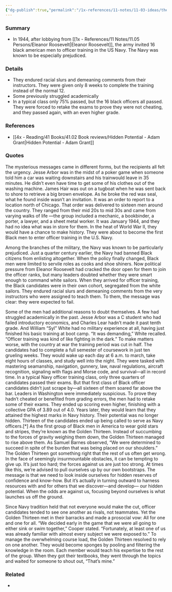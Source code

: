 ```yaml
---
{"dg-publish":true,"permalink":"/1x-references/11-notes/11-03-ideas/the-golden-thirteen-the-first-black-american-officers/","title":"The Golden Thirteen - The first black American officers","created":"2024-06-12T07:09:26.894+03:00","updated":"2024-06-12T22:33:58.118+03:00"}
---
```



### Summary
- In 1944, after lobbying from [[1x - References/11 Notes/11.05 Persons/Eleanor Roosevelt\|Eleanor Roosevelt]], the army invited 16 black american men to officer training in the US Navy. The Navy was known to be especially prejudiced.

### Details
- They endured racial slurs and demeaning comments from their instructors. They were given only 8 weeks to complete the training instead of the normal 12.
- Some previously struggled academically
- In a typical class only 75% passed, but the 16 black officers all passed. They were forced to retake the exams to prove they were not cheating, and they passed again, with an even higher grade.

### References
- [[4x - Reading/41 Books/41.02 Book reviews/Hidden Potential - Adam Grant\|Hidden Potential - Adam Grant]]

### Quotes
The mysterious messages came in different forms, but the recipients all felt the urgency. Jesse Arbor was in the midst of a poker game when someone told him a car was waiting downstairs and his trainwould leave in 35 minutes. He didn’t even have time to get some of his clothes out of the washing machine. James Hair was out on a tugboat when he was sent back to shore to retrieve a big brown envelope. As he broke the red wax seal, what he found inside wasn’t an invitation. It was an order to report to a location north of Chicago. That order was delivered to sixteen men around the country. They ranged from their mid 20s to mid 30s and came from varying walks of life —the group included a mechanic, a bookbinder, a porter, a lawyer, and a sheet metal worker. It was January 1944, and they had no idea what was in store for them. In the heat of World War II, they would have a chance to make history. They were about to become the first Black men to enter officer training in the U.S. Navy. 

Among the branches of the military, the Navy was known to be particularly prejudiced. Just a quarter century earlier, the Navy had banned Black citizens from enlisting altogether. When the policy finally changed, Black men were limited to servile roles as cooks and shoe shiners. Now political pressure from Eleanor Roosevelt had cracked the door open for them to join the officer ranks, but many leaders doubted whether they were smart enough to command white sailors. When they arrived for officer training, the Black candidates were in their own cohort, segregated from the white sailors. They endured racial slurs and demeaning comments from the very instructors who were assigned to teach them. To them, the message was clear: they were expected to fail.

Some of the men had additional reasons to doubt themselves. A few had struggled academically in the past. Jesse Arbor was a C student who had failed introductory economics, and Charles Lear hadn’t made it past tenth grade. And William “Syl” White had no military experience at all, having just finished his basic training at boot camp. “It was demanding,” White recalled. “Officer training was kind of like fighting in the dark.” To make matters worse, with the country at war the training period was cut in half. The candidates had to complete a full semester of coursework in just ten grueling weeks. They would wake up each day at 6 a.m. to march, take eight hours of classes, and study well into the night. They were tasked with mastering seamanship, navigation, gunnery, law, naval regulations, aircraft recognition, signaling with flags and Morse code, and survival—all in record time. In a typical Navy officer training class, only three quarters of candidates passed their exams. But that first class of Black officer candidates didn’t just scrape by—all sixteen of them soared far above the bar. Leaders in Washington were immediately suspicious. To prove they hadn’t cheated or benefited from grading errors, the men had to retake some of their exams. They ended up scoring even higher, finishing with a collective GPA of 3.89 out of 4.0. Years later, they would learn that they attained the highest marks in Navy history. Their potential was no longer hidden.
Thirteen of the candidates ended up being called to serve as Navy officers.[*] As the first group of Black men in America to wear gold stars and stripes, they’re known as the Golden Thirteen. Instead of succumbing to the forces of gravity weighing them down, the Golden Thirteen managed to rise above them. As Samuel Barnes observed, “We were determined to succeed in spite of the burden that was being placed on our shoulders.” The Golden Thirteen got something right that the rest of us often get wrong. In the face of seemingly insurmountable obstacles, it can be tempting to give up. It’s just too hard; the forces against us are just too strong. At times like this, we’re advised to pull ourselves up by our own bootstraps. The message is that we need to look inside ourselves for hidden reserves of confidence and know-how. But it’s actually in turning outward to harness resources with and for others that we discover—and develop— our hidden potential. When the odds are against us, focusing beyond ourselves is what launches us off the ground.

Since Navy tradition held that not everyone would make the cut, officer candidates tended to see one another as rivals, not teammates. Yet the Golden Thirteen met in their barracks and made a prosocial vow: All for one and one for all. “We decided early in the game that we were all going to either sink or swim together,” Cooper stated. “Fortunately, at least one of us was already familiar with almost every subject we were exposed to.” To manage the overwhelming course load, the Golden Thirteen resolved to rely on one another. They would become sponges by pooling and filtering the knowledge in the room. Each member would teach his expertise to the rest of the group. When they got their textbooks, they went through the topics and waited for someone to shout out, “That’s mine.”

### Related
- 